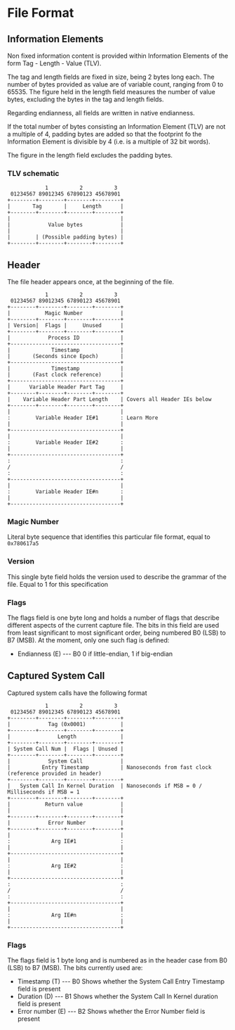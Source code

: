 # File Format

## Information Elements

Non fixed information content is provided within Information Elements of the form Tag - Length - Value (TLV). 

The tag and length fields are fixed in size, being 2 bytes long each. The number of bytes provided as value are of variable 
count, ranging from 0 to 65535. The figure held in the length field measures the number of value bytes, excluding the bytes in the
tag and length fields. 

Regarding endianness, all fields are written in native endianness.

If the total number of bytes consisting an Information Element (TLV) are not a multiple of 4, padding bytes are added so that the
footprint fo the Information Element is divisible by 4 (i.e. is a multiple of 32 bit words).

The figure in the length field excludes the padding bytes.

### TLV schematic

```
            1          2          3 
 01234567 89012345 67890123 45678901
+--------+--------+--------+--------+
|       Tag       |     Length      |
+--------+--------+--------+--------+
|                                   |
|            Value bytes            |
|                                   |
|        | (Possible padding bytes) |
+--------+--------+--------+--------+
```

## Header

The file header appears once, at the beginning of the file.

```
            1          2          3 
 01234567 89012345 67890123 45678901
+--------+--------+--------+--------+
|           Magic Number            |
+--------+--------+--------+--------+
| Version|  Flags |     Unused      |
+--------+--------+--------+--------+
|            Process ID             |
+-----------------------------------+
|             Timestamp             |
|       (Seconds since Epoch)       |
+-----------------------------------+
|             Timestamp             |
|       (Fast clock reference)      |
+-----------------------------------+                                
|      Variable Header Part Tag     |
+--------+--------+--------+--------+
|    Variable Header Part Length    | Covers all Header IEs below
+--------+--------+--------+--------+
|                                   |
:        Variable Header IE#1       : Learn More 
|                                   |
+-----------------------------------+
|                                   |
:        Variable Header IE#2       :
|                                   |
+-----------------------------------+
:                                   :
/                                   /
:                                   :
+-----------------------------------+
|                                   |
:        Variable Header IE#n       :
|                                   |
+-----------------------------------+
```

### Magic Number

Literal byte sequence that identifies this particular file format, equal to `0x780617a5`

### Version

This single byte field holds the version used to describe the grammar of the file. Equal to 1 for this specification

### Flags

The flags field is one byte long and holds a number of flags that describe different aspects of the current capture file.
The bits in this field are used from least significant to most significant order, being numbered B0 (LSB) to B7 (MSB).
At the moment, only one such flag is defined:

* Endianness (E) --- B0
  0 if little-endian, 1 if big-endian

## Captured System Call

Captured system calls have the following format

```
            1          2          3 
 01234567 89012345 67890123 45678901
+--------+--------+--------+--------+
|            Tag (0x0001)           |
+--------+--------+--------+--------+
|               Length              |
+--------+--------+--------+--------+
| System Call Num |  Flags | Unused |
+--------+--------+--------+--------+
|            System Call            |
|          Entry Timestamp          | Nanoseconds from fast clock (reference provided in header)
+--------+--------+--------+--------+
|   System Call In Kernel Duration  | Nanoseconds if MSB = 0 / Milliseconds if MSB = 1
+--------+--------+--------+--------+
|           Return value            |
|                                   |
+--------+--------+--------+--------+
|            Error Number           |
+--------+--------+--------+--------+
|                                   |
:             Arg IE#1              :
|                                   |
+-----------------------------------+
|                                   |
:             Arg IE#2              :
|                                   |
+-----------------------------------+
:                                   :
/                                   /
:                                   :
+-----------------------------------+
|                                   |
:             Arg IE#n              :
|                                   |
+-----------------------------------+
```

### Flags

The flags field is 1 byte long and is numbered as in the header case from B0 (LSB) to B7 (MSB). The bits currently used are:

 * Timestamp (T) --- B0
   Shows whether the System Call Entry Timestamp field is present
 * Duration (D) --- B1
   Shows whether the System Call In Kernel duration field is present
 * Error number (E) --- B2
   Shows whether the Error Number field is present